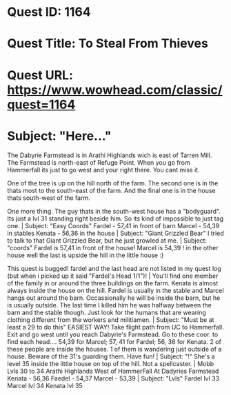 # Quest ID: 1164
# Quest Title: To Steal From Thieves
# Quest URL: https://www.wowhead.com/classic/quest=1164
# Subject: "Here..."
The Dabyrie Farmstead is in Arathi Highlands wich is east of Tarren Mill. The Farmstead is north-east of Refuge Point. When you go from Hammerfall its just to go west and your right there. You cant miss it.

One of the tree is up on the hill north of the farm. The second one is in the thats most to the south-east of the farm. And the final one is in the house thats south-west of the farm.

One more thing. The guy thats in the south-west house has a "bodyguard". Its just a lvl 31 standing right beside him. So its kind of impossible to just tag one. | Subject: "Easy Coords"
Fardel - 57,41 in front of barn
Marcel - 54,39 in stables
Kenata - 56,36 in the house | Subject: "Giant Grizzled Bear"
I tried to talk to that Giant Grizzled Bear, but he just growled at me. | Subject: "coords"
Fardel is 57,41 in front of the house!
Marcel is 54,39 ! in the other house
well the last is upside the hill in the little house :)

This quest is bugged! fardel and the last head are not listed in my quest log (but when i picked up it said "Fardel's Head 1/1")! | You'll find one member of the family in or around the three buildings on the farm. Kenata is almost always inside the house on the hill. Fardel is usually in the stable and Marcel hangs out around the barn. Occassionally he will be inside the barn, but he is usually outside. The last time I killed him he was halfway between the barn and the stable though. Just look for the humans that are wearing clothing different from the workers and militiamen. | Subject: "Must be at least a 29 to do this"
EASIEST WAY! Take flight path from UC to Hammerfall. Exit and go west until you reach Dabyrie's Farmstead. Go to these coor. to find each head.... 54,39 for Marcel; 57, 41 for Fardel; 56, 36 for Kenata. 2 of these people are inside the houses. 1 of them is wandering just outside of a house. Beware of the 31's guarding them. Have fun! | Subject: "!"
She's a level 35 inside the little house on top of the hill. Not a spellcaster. | Mobb Lvls 30 to 34
Arathi Highlands
West of HammerFall
At Dadyries Farmstead
Kenata - 56,36
Faedel - 54,37
Marcel - 53,39 | Subject: "Lvls"
Fardel lvl 33
Marcel lvl 34
Kenata lvl 35